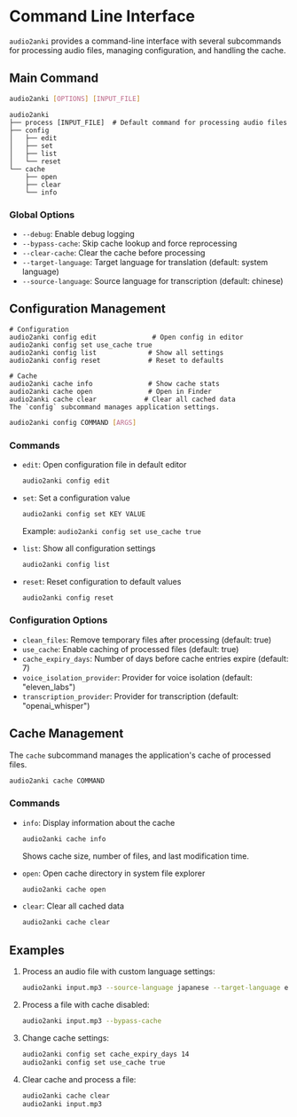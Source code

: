 # Command Line Interface

`audio2anki` provides a command-line interface with several subcommands for processing audio files, managing configuration, and handling the cache.

## Main Command

```bash
audio2anki [OPTIONS] [INPUT_FILE]
```

```text
audio2anki
├── process [INPUT_FILE]  # Default command for processing audio files
├── config
│   ├── edit
│   ├── set
│   ├── list
│   └── reset
└── cache
    ├── open
    ├── clear
    └── info
```

### Global Options

- `--debug`: Enable debug logging
- `--bypass-cache`: Skip cache lookup and force reprocessing
- `--clear-cache`: Clear the cache before processing
- `--target-language`: Target language for translation (default: system language)
- `--source-language`: Source language for transcription (default: chinese)

## Configuration Management

```text
# Configuration
audio2anki config edit              # Open config in editor
audio2anki config set use_cache true
audio2anki config list             # Show all settings
audio2anki config reset            # Reset to defaults

# Cache
audio2anki cache info              # Show cache stats
audio2anki cache open              # Open in Finder
audio2anki cache clear            # Clear all cached data
The `config` subcommand manages application settings.
```

```bash
audio2anki config COMMAND [ARGS]
```

### Commands

- `edit`: Open configuration file in default editor
  ```bash
  audio2anki config edit
  ```

- `set`: Set a configuration value
  ```bash
  audio2anki config set KEY VALUE
  ```
  Example: `audio2anki config set use_cache true`

- `list`: Show all configuration settings
  ```bash
  audio2anki config list
  ```

- `reset`: Reset configuration to default values
  ```bash
  audio2anki config reset
  ```

### Configuration Options

- `clean_files`: Remove temporary files after processing (default: true)
- `use_cache`: Enable caching of processed files (default: true)
- `cache_expiry_days`: Number of days before cache entries expire (default: 7)
- `voice_isolation_provider`: Provider for voice isolation (default: "eleven_labs")
- `transcription_provider`: Provider for transcription (default: "openai_whisper")

## Cache Management

The `cache` subcommand manages the application's cache of processed files.

```bash
audio2anki cache COMMAND
```

### Commands

- `info`: Display information about the cache
  ```bash
  audio2anki cache info
  ```
  Shows cache size, number of files, and last modification time.

- `open`: Open cache directory in system file explorer
  ```bash
  audio2anki cache open
  ```

- `clear`: Clear all cached data
  ```bash
  audio2anki cache clear
  ```

## Examples

1. Process an audio file with custom language settings:
   ```bash
   audio2anki input.mp3 --source-language japanese --target-language english
   ```

2. Process a file with cache disabled:
   ```bash
   audio2anki input.mp3 --bypass-cache
   ```

3. Change cache settings:
   ```bash
   audio2anki config set cache_expiry_days 14
   audio2anki config set use_cache true
   ```

4. Clear cache and process a file:
   ```bash
   audio2anki cache clear
   audio2anki input.mp3
   ```
